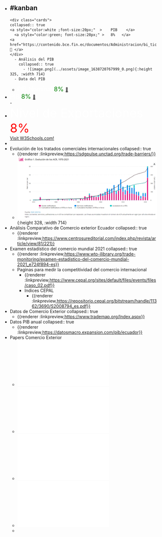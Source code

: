 - #kanban
	-
	  <div class="cards">
	  collapsed:: true
	  <a style="color:white ;font-size:20px;"  >    PIB    </a>
	    <a style="color:green; font-size:20px;" >   8%   </a> 
	  <a href="https://contenido.bce.fin.ec/documentos/Administracion/bi_tick_PIB_CNT.html">  🔗 </a>
	  </div>
		- Análisis del PIB
		  collapsed:: true
			- ![image.png](../assets/image_1638720767999_0.png){:height 325, :width 714}
		- Data del PIB
	-
	  <div class="cards">
	  <a style="color:white ;font-size:20px;"  >    PIB Nominal    </a>
	    <a style="color:green; font-size:20px;" >   8%   </a> 
	  <a href="https://contenido.bce.fin.ec/documentos/Administracion/bi_tick_PIB_CNT.html">  🔗 </a>
	  </div>
-
  <div class="cards">
  <a style="color:white ;font-size:20px;"  >    PIB    </a>
    <a style="color:green; font-size:20px;" >   8%   </a> 
  <a href="https://contenido.bce.fin.ec/documentos/Administracion/bi_tick_PIB_CNT.html">  🔗 </a>
  </div>
	-
-
  <div class="cards">
  <div style="color:white ;font-size:40px;"  > Nivel de Exportaciones </div>
    <div style="color:red; font-size:40px;" >8%</div> 
  <a href="https://www.w3schools.com/">Visit W3Schools.com!</a>
  </div>
-
- Evolución de los tratados  comerciales internacionales
  collapsed:: true
	- {{renderer :linkpreview,https://sdgpulse.unctad.org/trade-barriers/}}
	- ![image.png](../assets/image_1638718468657_0.png){:height 328, :width 714}
- Análisis Comparativo de Comercio exterior Ecuador
  collapsed:: true
	- {{renderer :linkpreview,https://www.centrosureditorial.com/index.php/revista/article/view/81/221}}
- Examen estadístico del comercio mundial 2021
  collapsed:: true
	- {{renderer :linkpreview,https://www.wto-ilibrary.org/trade-monitoring/examen-estadistico-del-comercio-mundial-2021_e724f894-es}}
	- Paginas para medir la competitividad del comercio internacional
		- {{renderer :linkpreview,https://www.cepal.org/sites/default/files/events/files/caso_02.pdf}}
		- Indices CEPAL
			- {{renderer :linkpreview,https://repositorio.cepal.org/bitstream/handle/11362/3690/S2008794_es.pdf}}
- Datos de Comercio Exterior
  collapsed:: true
	- {{renderer :linkpreview,https://www.trademap.org/Index.aspx}}
- Datos PIB anual
  collapsed:: true
	- {{renderer :linkpreview,https://datosmacro.expansion.com/pib/ecuador}}
- Papers Comercio Exterior
	- ![Why the Move to Free Trade.pdf](../assets/Why_the_Move_to_Free_Trade_1638791104368_0.pdf)
	- ![Between free trade and protectionism.pdf](../assets/Between_free_trade_and_protectionism_1638791166400_0.pdf)
	- ![Protectionism and Free Trade A Country‘s Glory or Doom.pdf](../assets/Protectionism_and_Free_Trade_A_Country‘s_Glory_or_Doom_1638791239920_0.pdf)
	- ![Política de comercio exterior en Ecuador Un análisis comparativo.pdf](../assets/Política_de_comercio_exterior_en_Ecuador_Un_análisis_comparativo_1638791289725_0.pdf)
	-